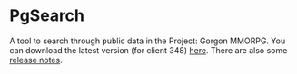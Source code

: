 # PgSearch

A tool to search through public data in the Project: Gorgon MMORPG. You can download the latest version (for client 348) [here](https://github.com/dlebansais/PgSearch-Disclosed/releases/download/v1.1.348.560/PgSearch.exe).
There are also some [release notes](https://github.com/dlebansais/PgSearch-Disclosed/blob/master/ReleaseNotes.md).
